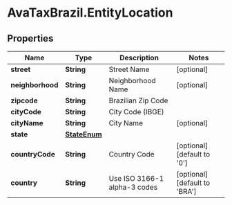 # AvaTaxBrazil.EntityLocation

## Properties
Name | Type | Description | Notes
------------ | ------------- | ------------- | -------------
**street** | **String** | Street Name | [optional] 
**neighborhood** | **String** | Neighborhood Name | [optional] 
**zipcode** | **String** | Brazilian Zip Code | 
**cityCode** | **String** | City Code (IBGE) | 
**cityName** | **String** | City Name | [optional] 
**state** | [**StateEnum**](StateEnum.md) |  | 
**countryCode** | **String** | Country Code | [optional] [default to &#39;0&#39;]
**country** | **String** | Use ISO 3166-1 alpha-3 codes | [optional] [default to &#39;BRA&#39;]


